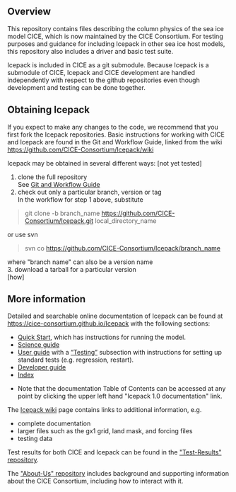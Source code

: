 ## Overview

This repository contains files describing the column physics of the sea ice model CICE, which is now maintained by the CICE Consortium.  For testing purposes and guidance for including Icepack in other sea ice host models, this repository also includes a driver and basic test suite.

Icepack is included in CICE as a git submodule.  Because Icepack is a submodule of CICE, Icepack and CICE development are handled independently with respect to the github repositories even though development and testing can be done together. 

## Obtaining Icepack

If you expect to make any changes to the code, we recommend that you first fork the Icepack repositories.  Basic instructions for working with CICE and Icepack are found in the Git and Workflow Guide, linked from the wiki      
https://github.com/CICE-Consortium/Icepack/wiki

Icepack may be obtained in several different ways:  [not yet tested]    
1.  clone the full repository    
See [Git and Workflow Guide](https://docs.google.com/document/d/1rR6WAvZQT9iAMUp-m_HZ06AUCCI19mguFialsMCYs9o/edit?usp=sharing)    
2.  check out only a particular branch, version or tag    
In the workflow for step 1 above, substitute    

  > git clone -b branch_name https://github.com/CICE-Consortium/Icepack.git local_directory_name   
  
or use svn    

  > svn co https://github.com/CICE-Consortium/Icepack/branch_name    
  
where "branch name" can also be a version name    
3.  download a tarball for a particular version    
[how]

## More information

Detailed and searchable online documentation of Icepack can be found at https://cice-consortium.github.io/Icepack with the following sections:
- [Quick Start](https://cice-consortium.github.io/Icepack/intro/quickstart.html), which has instructions for running the model. 
- [Science guide](https://cice-consortium.github.io/Icepack/science_guide/index.html)
- [User guide](https://cice-consortium.github.io/Icepack/user_guide/index.html) with a [“Testing”](https://cice-consoritum.github.io/Icepack/user_guide/ug_testing.html) subsection with instructions for setting up standard tests (e.g. regression, restart).
- [Developer guide](https://cice-consortium.github.io/Icepack/developer_guide/index.html)
- [Index](https://cice-consortium.github.io/Icepack/icepack_index.html)
* Note that the documentation Table of Contents can be accessed at any point by clicking the upper left hand "Icepack 1.0 documentation" link.

The [Icepack wiki](https://github.com/CICE-Consortium/Icepack/wiki) page contains links to additional information, e.g.    
- complete documentation 
- larger files such as the gx1 grid, land mask, and forcing files
- testing data

Test results for both CICE and Icepack can be found in the ["Test-Results" repository](https://github.com/CICE-Consortium/Test-Results).

The ["About-Us" repository](https://github.com/CICE-Consortium/About-Us) includes background and supporting information about the CICE Consortium, including how to interact with it.    

